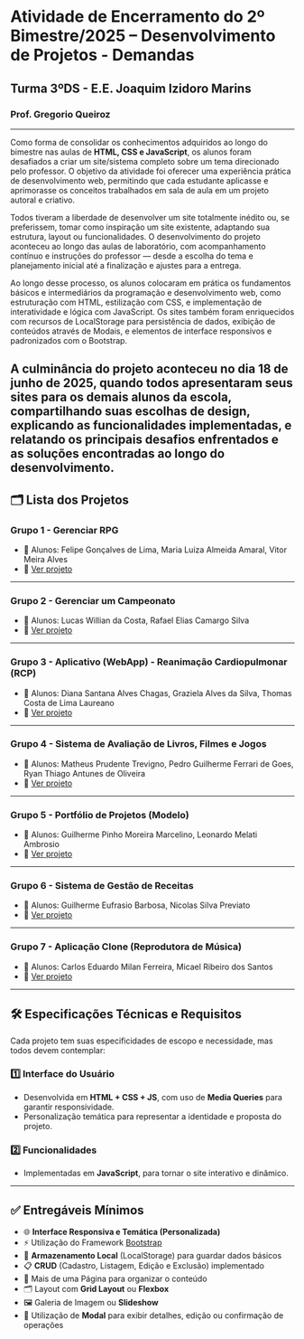 # Atividade de Encerramento do 2º Bimestre/2025 – Desenvolvimento de Projetos - Demandas
## Turma 3ºDS - E.E. Joaquim Izidoro Marins
### Prof. Gregorio Queiroz
---
Como forma de consolidar os conhecimentos adquiridos ao longo do bimestre nas aulas de **HTML, CSS e JavaScript**, os alunos foram desafiados a criar um site/sistema completo sobre um tema direcionado pelo professor. O objetivo da atividade foi oferecer uma experiência prática de desenvolvimento web, permitindo que cada estudante aplicasse e aprimorasse os conceitos trabalhados em sala de aula em um projeto autoral e criativo.

Todos tiveram a liberdade de desenvolver um site totalmente inédito ou, se preferissem, tomar como inspiração um site existente, adaptando sua estrutura, layout ou funcionalidades. O desenvolvimento do projeto aconteceu ao longo das aulas de laboratório, com acompanhamento contínuo e instruções do professor — desde a escolha do tema e planejamento inicial até a finalização e ajustes para a entrega.

Ao longo desse processo, os alunos colocaram em prática os fundamentos básicos e intermediários da programação e desenvolvimento web, como estruturação com HTML, estilização com CSS, e implementação de interatividade e lógica com JavaScript. Os sites também foram enriquecidos com recursos de LocalStorage para persistência de dados, exibição de conteúdos através de Modais, e elementos de interface responsivos e padronizados com o Bootstrap.

A culminância do projeto aconteceu no dia **18 de junho de 2025**, quando todos apresentaram seus sites para os demais alunos da escola, compartilhando suas escolhas de design, explicando as funcionalidades implementadas, e relatando os principais desafios enfrentados e as soluções encontradas ao longo do desenvolvimento.
---

## 🗂️ Lista dos Projetos
### Grupo 1 - Gerenciar RPG
- 👥 Alunos: Felipe Gonçalves de Lima, Maria Luiza Almeida Amaral, Vitor Meira Alves
- 🔗 <a href="Grupo 1 - Gerenciar RPG/index.html" target="_blank">Ver projeto</a> 

---

### Grupo 2 - Gerenciar um Campeonato
- 👥 Alunos: Lucas Willian da Costa, Rafael Elias Camargo Silva
- 🔗 <a href="Grupo 2 - Gerenciar um Campeonato/projeto.html" target="_blank">Ver projeto</a>

---

### Grupo 3 - Aplicativo (WebApp) - Reanimação Cardiopulmonar (RCP)
- 👥 Alunos: Diana Santana Alves Chagas, Graziela Alves da Silva, Thomas Costa de Lima Laureano
- 🔗 <a href="Grupo 3 - Aplicativo (WebApp) - Reanimação Cardiopulmonar (RCP)/index.html" target="_blank">Ver projeto</a>

---

### Grupo 4 - Sistema de Avaliação de Livros, Filmes e Jogos
- 👥 Alunos: Matheus Prudente Trevigno, Pedro Guilherme Ferrari de Goes, Ryan Thiago Antunes de Oliveira
- 🔗 <a href="Grupo 4 - Sistema de avaliação de Livros-Filmes-Jogos/projeto/index.html" target="_blank">Ver projeto</a>

---

### Grupo 5 - Portfólio de Projetos (Modelo)
- 👥 Alunos: Guilherme Pinho Moreira Marcelino, Leonardo Melati Ambrosio
- 🔗 <a href="Grupo 5 - Portfólio de Projetos - Modelo/index.html" target="_blank">Ver projeto</a>

---

### Grupo 6 - Sistema de Gestão de Receitas
- 👥 Alunos: Guilherme Eufrasio Barbosa, Nicolas Silva Previato
- 🔗 <a href="Grupo 6 - Sistema de Gestão de Receitas/index.html" target="_blank">Ver projeto</a>

---

### Grupo 7 - Aplicação Clone (Reprodutora de Música)
- 👥 Alunos: Carlos Eduardo Milan Ferreira, Micael Ribeiro dos Santos
- 🔗 <a href="Grupo 7 - Aplicação Clone - Reprodutora de Música/index.html" target="_blank">Ver projeto</a>

---


## 🛠️ Especificações Técnicas e Requisitos

Cada projeto tem suas especificidades de escopo e necessidade, mas todos devem contemplar:

### 1️⃣ Interface do Usuário
- Desenvolvida em **HTML + CSS + JS**, com uso de **Media Queries** para garantir responsividade.
- Personalização temática para representar a identidade e proposta do projeto.

### 2️⃣ Funcionalidades
- Implementadas em **JavaScript**, para tornar o site interativo e dinâmico.

---

## ✅ Entregáveis Mínimos
- 🌐 **Interface Responsiva e Temática (Personalizada)**
- ⚡️ Utilização do Framework [Bootstrap](https://getbootstrap.com/)
- 💾 **Armazenamento Local** (LocalStorage) para guardar dados básicos
- 📋 **CRUD** (Cadastro, Listagem, Edição e Exclusão) implementado
- 📄 Mais de uma Página para organizar o conteúdo
- 🗂️ Layout com **Grid Layout** ou **Flexbox**
- 🖼️ Galeria de Imagem ou **Slideshow**
- 💬 Utilização de **Modal** para exibir detalhes, edição ou confirmação de operações
